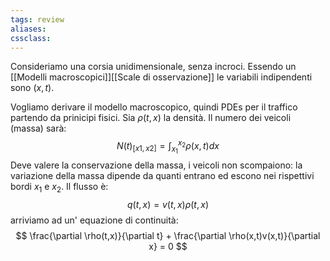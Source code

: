 ```yaml
---
tags: review
aliases:
cssclass:
---
```

 
Consideriamo una corsia unidimensionale, senza incroci. Essendo un [[Modelli macroscopici]][[Scale di osservazione]] le variabili indipendenti sono $(x,t)$.

Vogliamo derivare il modello macroscopico, quindi PDEs per il traffico partendo da prinicipi fisici. Sia $\rho(t,x)$ la densità. Il numero dei veicoli (massa) sarà:
$$
N(t)_{[x1,x2]} = \int_{x_1}^{x_2} \rho(x,t) dx
$$
Deve valere la conservazione della massa, i veicoli non scompaiono: la variazione della massa dipende da quanti entrano ed escono nei rispettivi bordi $x_1$ e $x_2$.
Il flusso è:
$$
q(t,x) = v(t,x)\rho(t,x)
$$
arriviamo ad un' equazione di continuità:
$$
\frac{\partial \rho(t,x)}{\partial t} + \frac{\partial \rho(x,t)v(x,t)}{\partial x} = 0
$$
